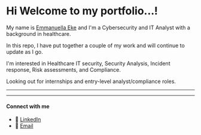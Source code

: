 # Hi Welcome to my portfolio...! 

My name is [Emmanuella Eke](https://github.com/CybertikElla) and I'm a Cybersecurity and IT Analyst with a background in healthcare. 

In this repo, I have put together a couple of my work and will continue to update as I go.

I'm interested in Healthcare IT security, Security Analysis, Incident response, Risk assessments, and Compliance.

Looking out for internships and entry-level analyst/compliance roles.

---


---

#### Connect with me 
- 💼 [LinkedIn](https://www.linkedin.com/in/emmanuella-eke-c)  
- 📧 [Email](mailto:pharm.ella.eke@gmail.com)
